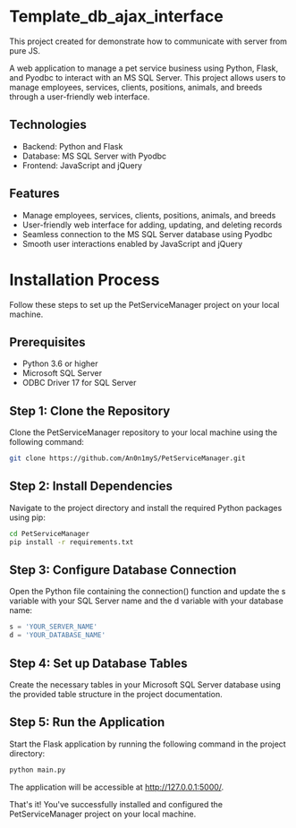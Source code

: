 # Template_db_ajax_interface
This project created for demonstrate how to communicate with server from pure JS.

A web application to manage a pet service business using Python, Flask, and Pyodbc to interact with an MS SQL Server. This project allows users to manage employees, services, clients, positions, animals, and breeds through a user-friendly web interface.

## Technologies

- Backend: Python and Flask
- Database: MS SQL Server with Pyodbc
- Frontend: JavaScript and jQuery

## Features

- Manage employees, services, clients, positions, animals, and breeds
- User-friendly web interface for adding, updating, and deleting records
- Seamless connection to the MS SQL Server database using Pyodbc
- Smooth user interactions enabled by JavaScript and jQuery

# Installation Process

Follow these steps to set up the PetServiceManager project on your local machine.

## Prerequisites

- Python 3.6 or higher
- Microsoft SQL Server
- ODBC Driver 17 for SQL Server

## Step 1: Clone the Repository

Clone the PetServiceManager repository to your local machine using the following command:

```bash
git clone https://github.com/An0n1myS/PetServiceManager.git
```

##  Step 2: Install Dependencies

Navigate to the project directory and install the required Python packages using pip:

```bash
cd PetServiceManager
pip install -r requirements.txt
```

##  Step 3: Configure Database Connection

Open the Python file containing the connection() function and update the s variable with your SQL Server name and the d variable with your database name:

```python
s = 'YOUR_SERVER_NAME'
d = 'YOUR_DATABASE_NAME'
```

## Step 4: Set up Database Tables

Create the necessary tables in your Microsoft SQL Server database using the provided table structure in the project documentation.

##  Step 5: Run the Application

Start the Flask application by running the following command in the project directory:

```bash
python main.py
```


The application will be accessible at http://127.0.0.1:5000/.

That's it! You've successfully installed and configured the PetServiceManager project on your local machine.
